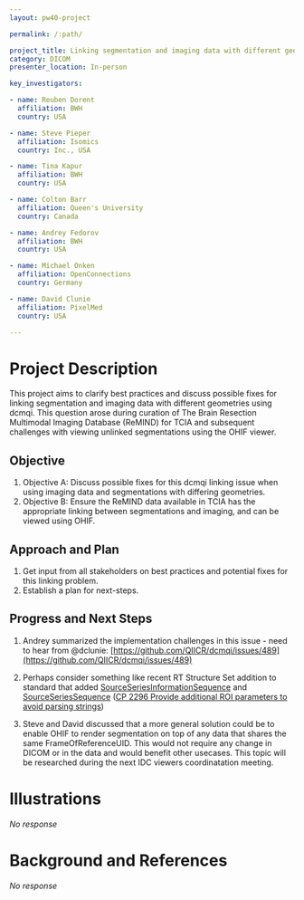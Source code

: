 ```yaml
---
layout: pw40-project

permalink: /:path/

project_title: Linking segmentation and imaging data with different geometries using dcmqi
category: DICOM
presenter_location: In-person

key_investigators:

- name: Reuben Dorent
  affiliation: BWH
  country: USA

- name: Steve Pieper
  affiliation: Isomics
  country: Inc., USA

- name: Tina Kapur
  affiliation: BWH
  country: USA

- name: Colton Barr
  affiliation: Queen's University
  country: Canada

- name: Andrey Fedorov
  affiliation: BWH
  country: USA

- name: Michael Onken
  affiliation: OpenConnections
  country: Germany

- name: David Clunie
  affiliation: PixelMed
  country: USA

---
```


# Project Description

<!-- Add a short paragraph describing the project. -->

This project aims to clarify best practices and discuss possible fixes for linking segmentation and imaging data with different geometries using dcmqi. This question arose during curation of The Brain Resection Multimodal Imaging Database (ReMIND) for TCIA and subsequent challenges with viewing unlinked segmentations using the OHIF viewer.

## Objective

<!-- Describe here WHAT you would like to achieve (what you will have as end result). -->

1.  Objective A: Discuss possible fixes for this dcmqi linking issue when using imaging data and segmentations with differing geometries.
2.  Objective B: Ensure the ReMIND data available in TCIA has the appropriate linking between segmentations and imaging, and can be viewed using OHIF.

## Approach and Plan

<!-- Describe here HOW you would like to achieve the objectives stated above. -->

1.  Get input from all stakeholders on best practices and potential fixes for this linking problem.
2.  Establish a plan for next-steps.

## Progress and Next Steps

<!-- Update this section as you make progress, describing of what you have ACTUALLY DONE.
     If there are specific steps that you could not complete then you can describe them here, too. -->
1. Andrey summarized the implementation challenges in this issue - need to hear from @dclunie: [https://github.com/QIICR/dcmqi/issues/489](https://github.com/QIICR/dcmqi/issues/489)

2. Perhaps consider something like recent RT Structure Set addition to standard that added [SourceSeriesInformationSequence](https://dicom.nema.org/medical/dicom/current/output/chtml/part03/sect_C.8.8.5.html#para_a625a323-0d2f-4922-b292-6d81fb912774) and [SourceSeriesSequence](https://dicom.nema.org/medical/dicom/current/output/chtml/part03/sect_C.8.8.6.html#para_ccc7aad7-b3f7-4fdc-b498-5590a1983bdd) ([CP 2296 Provide additional ROI parameters to avoid parsing strings](https://dicom.nema.org/medical/dicom/Final/cp2296_ft_ProvideAdditionalROIParametersToAvoidParsingStrings.pdf))

3. Steve and David discussed that a more general solution could be to enable OHIF to render segmentation on top of any data that shares the same FrameOfReferenceUID.  This would not require any change in DICOM or in the data and would benefit other usecases.  This topic will be researched during the next IDC viewers coordinatation meeting.

# Illustrations

<!-- Add pictures and links to videos that demonstrate what has been accomplished. -->

*No response*

# Background and References

<!-- If you developed any software, include link to the source code repository.
     If possible, also add links to sample data, and to any relevant publications. -->

*No response*
